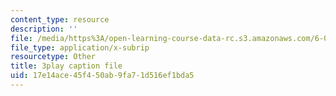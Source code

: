 ```yaml
---
content_type: resource
description: ''
file: /media/https%3A/open-learning-course-data-rc.s3.amazonaws.com/6-033-computer-system-engineering-spring-2018/17e14ace45f450ab9fa71d516ef1bda5_r2_-2KW76ec.vtt
file_type: application/x-subrip
resourcetype: Other
title: 3play caption file
uid: 17e14ace-45f4-50ab-9fa7-1d516ef1bda5
---
```


